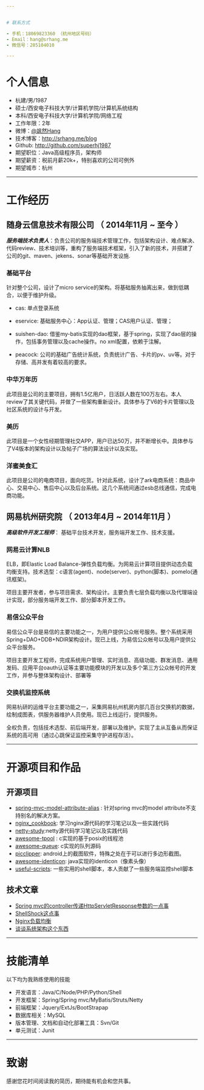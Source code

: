```yaml
---


# 联系方式

- 手机：18069823360 （杭州地区号码）
- Email：hang@srhang.me
- 微信号：285104010

---
```


# 个人信息

 - 杭建/男/1987 
 - 硕士/西安电子科技大学/计算机学院/计算机系统结构
 - 本科/西安电子科技大学/计算机学院/网络工程
 - 工作年限：2年
 - 微博：[@飒然Hang](http://weibo.com/superhj1987)
 - 技术博客：http://srhang.me/blog
 - Github: http://github.com/superhj1987
 - 期望职位：Java高级程序员，架构师
 - 期望薪资：税前月薪20k+，特别喜欢的公司可例外
 - 期望城市：杭州

---

# 工作经历

## 随身云信息技术有限公司 （ 2014年11月 ~ 至今 ）

***服务端技术负责人***：负责公司的服务端技术管理工作，包括架构设计、难点解决、代码review、技术培训等，重构了服务端技术框架，引入了新的技术，并搭建了公司的git、maven、jekens、sonar等基础开发设施.

### 基础平台

针对整个公司，设计了micro service的架构。将基础服务抽离出来，做到低耦合，以便于维护升级。

- cas: 单点登录系统

- eservice: 基础服务中心：App认证、管理；CAS用户认证、管理；

- suishen-dao: 借鉴my-batis实现的dao框架，基于spring，实现了dao层的操作，包括事务管理以及cache操作。no xml配置，依赖于注解。

- peacock: 公司的基础广告统计系统，负责统计广告、卡片的pv、uv等。对于存储、高并发有着较高的要求。


### 中华万年历 

此项目是公司的主要项目，拥有1.5亿用户，日活跃人数在100万左右。本人review了其关键代码，并做了一些架构重新设计。具体参与了V6的卡片管理以及社区系统的设计与开发。


### 美历 

此项目是一个女性经期管理社交APP，用户已达50万，并不断增长中。具体参与了V4版本的架构设计以及帖子广场的算法设计以及实现。


### 洋蜜美食汇

此项目是公司的电商项目，面向吃货。针对此系统，设计了ark电商系统：商品中心、交易中心、售后中心以及后台系统。这几个系统间通过esb总线通信，完成电商功能。

 
## 网易杭州研究院 （ 2013年4月 ~ 2014年11月 ）

***高级软件开发工程师***： 基础平台技术开发，服务端开发工作、技术支援。

### 网易云计算NLB 

ELB，即Elastic Load Balance-弹性负载均衡。为网易云计算项目提供动态负载均衡支持。技术选型：c语言(agent)、node(server)、python(脚本)、pomelo(通讯框架)。项目主要开发者，参与项目需求、架构设计。主要负责七层负载均衡以及代理端设计实现，部分服务端开发工作、部分脚本开发工作。


### 易信公众平台

易信公众平台是易信的主要功能之一，为用户提供公众帐号服务。整个系统采用Spring+DAO+DDB+NDIR架构设计。现已上线，为易信公众帐号以及用户提供公众平台服务。
项目主要开发工程师，完成系统用户管理、实时消息、高级功能、群发消息、通用发码、应用平台oauth认证等主要功能模块的开发以及多个第三方公众帐号的开发工作，并参与整体架构设计、部署等


### 交换机监控系统

网易杭研的运维平台主要功能之一，采集网易杭州机房内部几百台交换机的数据，绘制成图表，供服务器维护人员使用。现已上线运行，提供服务。
全权负责，包括技术选型、前后端开发，部署以及维护。实现了主从互备从而保证系统的高可用（通过心跳保证监控采集守护进程存活）。

---

# 开源项目和作品

## 开源项目

 - [spring-mvc-model-attribute-alias](https://github.com/superhj1987/spring-mvc-model-attribute-alias) : 针对spring mvc的model attribute不支持别名的解决方案。
 - [nginx_cookbook](https://github.com/superhj1987/nginx_cookbook): 学习nginx源代码的学习笔记以及一些实践代码
 - [netty-study](https://github.com/superhj1987/netty-study):netty源代码学习笔记以及实践代码
 - [awesome-tpool](https://github.com/superhj1987/awesome-tpool) : c实现的基于posix的线程池
 - [awesome-queue](https://github.com/superhj1987/awesome-queue): c实现的队列源码
 - [picclipper](https://github.com/Suishenyun/picclipper): android上的截图软件，特殊之处在于可以进行多边形截图。
 - [awesome-identicon](https://github.com/superhj1987/awesome-identicon): java实现的identicon（像素头像）
 - [useful-scripts](https://github.com/oldratlee/useful-scripts): 一些实用的shell脚本，本人贡献了一些服务端监控shell脚本
 
## 技术文章

- [Spring mvc的controller传递HttpServletResponse参数的一点事](http://www.srhang.me/blog/2014/12/09/spring-mvc-httpservletresponse/)
- [ShellShock这点事](http://www.srhang.me/blog/2014/09/29/shell-shock/) 
- [Nginx负载均衡](http://www.srhang.me/blog/2014/08/27/nginx-loabbalance/)
- [谈谈系统架构这个东西](http://srhang.iteye.com/blog/2076025)

---

# 技能清单

以下均为我熟练使用的技能

- 开发语言：Java/C/Node/PHP/Python/Shell
- 开发框架：Spring/Spring mvc/MyBatis/Struts/Netty
- 前端框架：Jquery/ExtJs/BootStrapap
- 数据库相关：MySQL
- 版本管理、文档和自动化部署工具：Svn/Git
- 单元测试：Junit

---

# 致谢
感谢您花时间阅读我的简历，期待能有机会和您共事。
